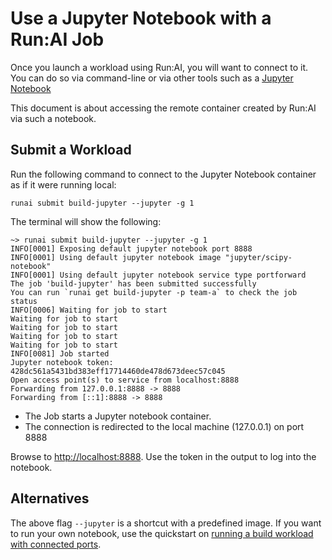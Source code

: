 # Use a Jupyter Notebook with a Run:AI Job

Once you launch a workload using Run:AI, you will want to connect to it. You can do so via command-line or via other tools such as a [Jupyter Notebook](../Walkthroughs/walkthrough-build-ports.md)

This document is about accessing the remote container created by Run:AI via such a notebook.


## Submit a Workload

Run the following command to connect to the Jupyter Notebook container as if it were running local:

```
runai submit build-jupyter --jupyter -g 1
```

The terminal will show the following: 

``` shell
~> runai submit build-jupyter --jupyter -g 1
INFO[0001] Exposing default jupyter notebook port 8888
INFO[0001] Using default jupyter notebook image "jupyter/scipy-notebook"
INFO[0001] Using default jupyter notebook service type portforward
The job 'build-jupyter' has been submitted successfully
You can run `runai get build-jupyter -p team-a` to check the job status
INFO[0006] Waiting for job to start
Waiting for job to start
Waiting for job to start
Waiting for job to start
Waiting for job to start
INFO[0081] Job started
Jupyter notebook token: 428dc561a5431bd383eff17714460de478d673deec57c045
Open access point(s) to service from localhost:8888
Forwarding from 127.0.0.1:8888 -> 8888
Forwarding from [::1]:8888 -> 8888
```

* The Job starts a Jupyter notebook container.
* The connection is redirected to the local machine (127.0.0.1) on port 8888


Browse to [http://localhost:8888](http://localhost:8888). Use the token in the output to log into the notebook. 

## Alternatives

The above flag `--jupyter` is a shortcut with a predefined image. If you want to run your own notebook, use the quickstart on [running a build workload with connected ports](../Walkthroughs/walkthrough-build-ports.md). 

